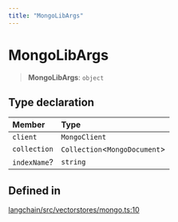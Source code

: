```yaml
---
title: "MongoLibArgs"
---
```


# MongoLibArgs

> **MongoLibArgs**: `object`

## Type declaration

| Member       | Type                            |
| :----------- | :------------------------------ |
| `client`     | `MongoClient`                   |
| `collection` | `Collection`<`MongoDocument`\> |
| `indexName`? | `string`                        |

## Defined in

[langchain/src/vectorstores/mongo.ts:10](https://github.com/hwchase17/langchainjs/blob/ddf2996/langchain/src/vectorstores/mongo.ts#L10)
